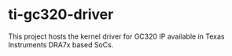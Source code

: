 
# ti-gc320-driver

This project hosts the kernel driver for GC320 IP available in Texas
Instruments DRA7x based SoCs.
